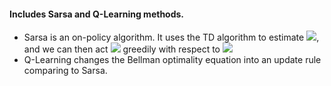 #### Includes Sarsa and Q-Learning methods.

* Sarsa is an on-policy algorithm. It uses the TD algorithm to estimate <img src="http://chart.googleapis.com/chart?cht=tx&chl= q^{\pi}" style="border:none;">, and we can then act <img src="http://chart.googleapis.com/chart?cht=tx&chl= {\pi}" style="border:none;">
greedily with respect to <img src="http://chart.googleapis.com/chart?cht=tx&chl= q^{\pi}" style="border:none;">
* Q-Learning changes the Bellman optimality equation into an update rule comparing to Sarsa.
